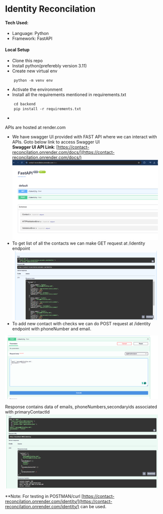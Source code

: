 # Identity Reconcilation

#### Tech Used:
- Language: Python
- Framework: FastAPI

#### Local Setup
- Clone this repo
- Install python(preferebly version 3.11)
- Create new virtual env
```
    python -m venv env
```
- Activate the environment
- Install all the requirements mentioned in requirements.txt
```
    cd backend
    pip install -r requirements.txt
```
- 

APIs are hosted at render.com
- We have swagger UI provided with FAST API where we can interact with APIs. Goto below link to access Swagger UI  
    **Swagger UI API Link**: [https://contact-reconcilation.onrender.com/docs/](https://contact-reconcilation.onrender.com/docs/)
![Swagger UI](/README_images/image.png)
- To get list of all the contacts we can make GET request at /identity endpoint
![Alt GET Request](/README_images/GET.png)
- To add new contact with checks we can do POST request at /identity endpoint with phoneNumber and email.

![Alt POST request](/README_images/POST_req.png)

Response contains data of emails, phoneNumbers,secondaryids associated with primaryContactId
![Alt response](/README_images/POST_res.png)

**Note:
For testing in POSTMAN/curl [https://contact-reconcilation.onrender.com/identity/](https://contact-reconcilation.onrender.com/identity/) can be used.
